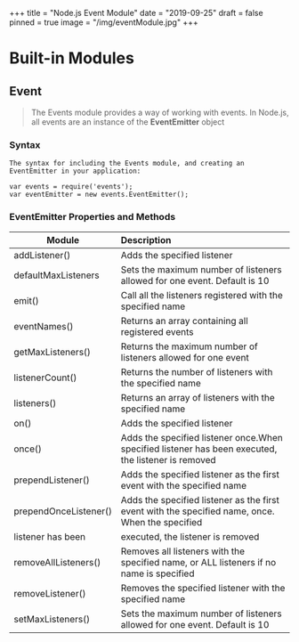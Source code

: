 +++
title = "Node.js Event Module"
date = "2019-09-25"
draft = false
pinned = true
image = "/img/eventModule.jpg"
+++
# Built-in Modules
## Event
>The Events module provides a way of working with events.
In Node.js, all events are an instance of the **EventEmitter** object

### Syntax
    The syntax for including the Events module, and creating an EventEmitter in your application:
~~~
var events = require('events');
var eventEmitter = new events.EventEmitter();
~~~
### EventEmitter Properties and Methods
Module                 | Description
-----------------------|:-----------
addListener()          |Adds the specified listener
defaultMaxListeners	   |Sets the maximum number of listeners allowed for one event. Default is 10
emit()	               |Call all the listeners registered with the specified name
eventNames()	       |Returns an array containing all registered events
getMaxListeners()	   |Returns the maximum number of listeners allowed for one event
listenerCount()	       |Returns the number of listeners with the specified name
listeners()	           |Returns an array of listeners with the specified name
on()	               |Adds the specified listener
once()	               |Adds the specified listener once.When specified listener has been executed, the listener is removed
prependListener()	   |Adds the specified listener as the first event with the specified name
prependOnceListener()  |Adds the specified listener as the first event with the specified name, once. When the specified 
listener has been      |executed, the listener is removed
removeAllListeners()   |Removes all listeners with the specified name, or ALL listeners if no name is specified
removeListener()	   |Removes the specified listener with the specified name
setMaxListeners()	   |Sets the maximum number of listeners allowed for one event. Default is 10